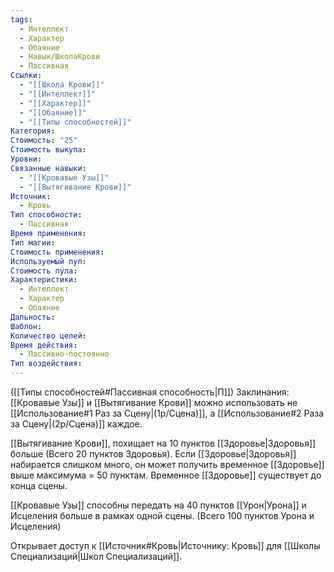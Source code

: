 ```yaml
---
tags:
  - Интеллект
  - Характер
  - Обаяние
  - Навык/ШколаКрови
  - Пассивная
Ссылки:
  - "[[Школа Крови]]"
  - "[[Интеллект]]"
  - "[[Характер]]"
  - "[[Обаяние]]"
  - "[[Типы способностей]]"
Категория: 
Стоимость: "25"
Стоимость выкупа: 
Уровни: 
Связанные навыки:
  - "[[Кровавые Узы]]"
  - "[[Вытягивание Крови]]"
Источник:
  - Кровь
Тип способности:
  - Пассивная
Время применения: 
Тип магии: 
Стоимость применения: 
Используемый пул: 
Стоимость пула: 
Характеристики:
  - Интеллект
  - Характер
  - Обаяние
Дальность: 
Шаблон: 
Количество целей: 
Время действия:
  - Пассивно-постоянно
Тип воздействия:
---
```

([[Типы способностей#Пассивная способность|П]]) Заклинания: [[Кровавые Узы]] и [[Вытягивание Крови]] можно использовать не [[Использование#1 Раз за Сцену|(1р/Сцена)]], а [[Использование#2 Раза за Сцену|(2р/Сцена)]] каждое.

[[Вытягивание Крови]], похищает на 10 пунктов [[Здоровье|Здоровья]] больше (Всего 20 пунктов Здоровья). Если [[Здоровье|Здоровья]] набирается слишком много, он может получить временное [[Здоровье]] выше максимума = 50 пунктам. Временное [[Здоровье]] существует до конца сцены.

[[Кровавые Узы]] способны передать на 40 пунктов [[Урон|Урона]] и Исцеления больше в рамках одной сцены. (Всего 100 пунктов Урона и Исцеления)

Открывает доступ к [[Источник#Кровь|Источнику: Кровь]] для [[Школы Специализаций|Школ Специализаций]]. 